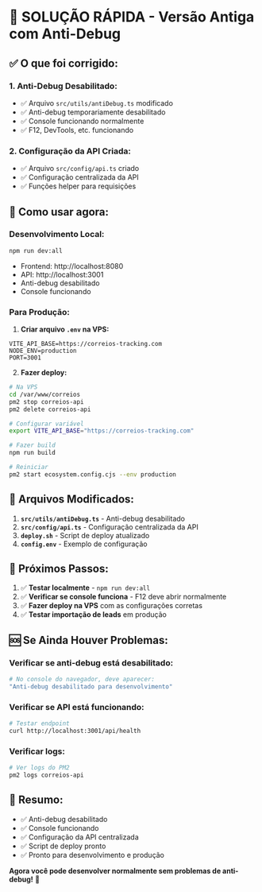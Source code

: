 # 🚨 **SOLUÇÃO RÁPIDA - Versão Antiga com Anti-Debug**

## ✅ **O que foi corrigido:**

### **1. Anti-Debug Desabilitado:**
- ✅ Arquivo `src/utils/antiDebug.ts` modificado
- ✅ Anti-debug temporariamente desabilitado
- ✅ Console funcionando normalmente
- ✅ F12, DevTools, etc. funcionando

### **2. Configuração da API Criada:**
- ✅ Arquivo `src/config/api.ts` criado
- ✅ Configuração centralizada da API
- ✅ Funções helper para requisições

## 🚀 **Como usar agora:**

### **Desenvolvimento Local:**
```bash
npm run dev:all
```
- Frontend: http://localhost:8080
- API: http://localhost:3001
- Anti-debug desabilitado
- Console funcionando

### **Para Produção:**
1. **Criar arquivo `.env` na VPS:**
```env
VITE_API_BASE=https://correios-tracking.com
NODE_ENV=production
PORT=3001
```

2. **Fazer deploy:**
```bash
# Na VPS
cd /var/www/correios
pm2 stop correios-api
pm2 delete correios-api

# Configurar variável
export VITE_API_BASE="https://correios-tracking.com"

# Fazer build
npm run build

# Reiniciar
pm2 start ecosystem.config.cjs --env production
```

## 🔧 **Arquivos Modificados:**

1. **`src/utils/antiDebug.ts`** - Anti-debug desabilitado
2. **`src/config/api.ts`** - Configuração centralizada da API
3. **`deploy.sh`** - Script de deploy atualizado
4. **`config.env`** - Exemplo de configuração

## 🎯 **Próximos Passos:**

1. ✅ **Testar localmente** - `npm run dev:all`
2. ✅ **Verificar se console funciona** - F12 deve abrir normalmente
3. ✅ **Fazer deploy na VPS** com as configurações corretas
4. ✅ **Testar importação de leads** em produção

## 🆘 **Se Ainda Houver Problemas:**

### **Verificar se anti-debug está desabilitado:**
```bash
# No console do navegador, deve aparecer:
"Anti-debug desabilitado para desenvolvimento"
```

### **Verificar se API está funcionando:**
```bash
# Testar endpoint
curl http://localhost:3001/api/health
```

### **Verificar logs:**
```bash
# Ver logs do PM2
pm2 logs correios-api
```

## 📝 **Resumo:**
- ✅ Anti-debug desabilitado
- ✅ Console funcionando
- ✅ Configuração da API centralizada
- ✅ Script de deploy pronto
- ✅ Pronto para desenvolvimento e produção

**Agora você pode desenvolver normalmente sem problemas de anti-debug!** 🎉

